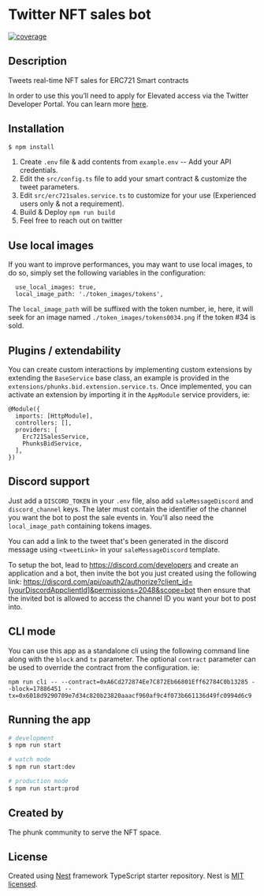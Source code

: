 <h1>Twitter NFT sales bot</h1>

[![coverage](https://crypto-phunks.github.io/nft-sales-twitter-bot/badge-lines.svg?update)](https://crypto-phunks.github.io/nft-sales-twitter-bot/)
 
## Description

Tweets real-time NFT sales for ERC721 Smart contracts

In order to use this you’ll need to apply for Elevated access via the Twitter Developer Portal. You can learn more [here](https://developer.twitter.com/en/docs/twitter-api/getting-started/about-twitter-api#v2-access-leve).

## Installation

```bash
$ npm install
```

1. Create `.env` file & add contents from `example.env` -- Add your API credentials.
2. Edit the `src/config.ts` file to add your smart contract & customize the tweet parameters.
3. Edit `src/erc721sales.service.ts` to customize for your use (Experienced users only & not a requirement).
4. Build & Deploy `npm run build`
5. Feel free to reach out on twitter

## Use local images

If you want to improve performances, you may want to use local images, to do so, simply
set the following variables in the configuration:

```
  use_local_images: true,
  local_image_path: './token_images/tokens',
```

The `local_image_path` will be suffixed with the token number, ie, here, it will seek for an image
named `./token_images/tokens0034.png` if the token #34 is sold.

## Plugins / extendability

You can create custom interactions by implementing custom extensions by extending the `BaseService` base
class, an example is provided in  the `extensions/phunks.bid.extension.service.ts`. Once implemented, you can activate an extension by importing it in the `AppModule` service providers, ie:

```
@Module({
  imports: [HttpModule],
  controllers: [],
  providers: [
    Erc721SalesService, 
    PhunksBidService,
  ],
})
```

## Discord support

Just add a `DISCORD_TOKEN` in your `.env` file, also add `saleMessageDiscord` and `discord_channel` keys. The later must contain the identifier of the channel you want the bot to post the sale events in. You'll also need the `local_image_path` containing tokens images.

You can add a link to the tweet that's been generated in the discord message using `<tweetLink>` in your `saleMessageDiscord` template.

To setup the bot, lead to https://discord.com/developers and create an application and a bot, then invite the bot you just created using the following link: https://discord.com/api/oauth2/authorize?client_id=[yourDiscordAppclientId]&permissions=2048&scope=bot then ensure that the invited bot is allowed to access the channel ID you want your bot to post into.

## CLI mode

You can use this app as a standalone cli using the following command line along with the `block` and `tx` parameter. The optional `contract` parameter can be used to override the contract from the configuration. ie:

```
npm run cli -- --contract=0xA6Cd272874Ee7C872Eb66801Eff62784C0b13285 --block=17886451 --tx=0x6018d9290709e7d34c820b23820aaacf960af9c4f073b661136d49fc0994d6c9
```

## Running the app

```bash
# development
$ npm run start

# watch mode
$ npm run start:dev

# production mode
$ npm run start:prod
```

## Created by

The phunk community to serve the NFT space.

## License

Created using [Nest](https://github.com/nestjs/nest) framework TypeScript starter repository.
Nest is [MIT licensed](LICENSE).
